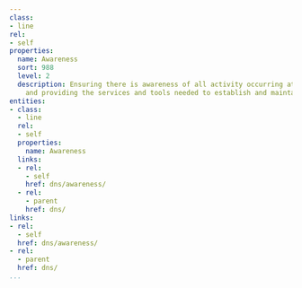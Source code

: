 ```yaml
---
class:
- line
rel:
- self
properties:
  name: Awareness
  sort: 988
  level: 2
  description: Ensuring there is awareness of all activity occurring at the DNS layer,
    and providing the services and tools needed to establish and maintain this awareness.
entities:
- class:
  - line
  rel:
  - self
  properties:
    name: Awareness
  links:
  - rel:
    - self
    href: dns/awareness/
  - rel:
    - parent
    href: dns/
links:
- rel:
  - self
  href: dns/awareness/
- rel:
  - parent
  href: dns/
...
```

